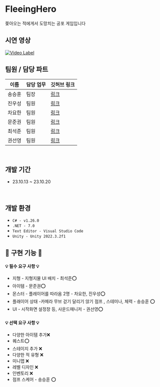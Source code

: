 # FleeingHero
쫒아오는 적에게서 도망치는  공포  게임입니다 
## 시연 영상


[![Video Label](http://img.youtube.com/vi/fgxZR39ozQo/1.jpg)](https://www.youtube.com/watch?v=fgxZR39ozQo)
<br/>

## 팀원 / 담당 파트


|이름|담당 업무|깃허브 링크|
|------|---|---|
|송승훈|팀장|[링크](https://github.com/DoDokang318)|
|진우성|팀원|[링크](https://github.com/xjwsx)|
|차요한|팀원|[링크](https://github.com/HOHOJO)|
|문준권|팀원|[링크](https://github.com/MoonJunkwon)|
|최석준|팀원|[링크](https://github.com/seokjoon-8unity)|
|권선영|팀원|[링크](https://github.com/Tealss)|


<br/>

##  개발 기간 

- 23.10.13 ~ 23.10.20

<br>

## 개발 환경 

- `C# - v1.26.0`
- `.NET - 7.0`
- `Text Editor - Visual Studio Code`
- `Unity - Unity 2022.3.2f1`

## 🔫 구현 기능 🔫

#### 💡 필수 요구 사항 💡

- 지형 - 지형지물 UI 배치   - 최석준⭕️
- 아이템  - 문준권⭕️
- 몬스터 - 플레이어를 따라옴  2명 - 차요한, 진우성⭕️
- 플래이어 상태 -카메라 무브  걷기 달리기 앉기  점프 , 스테미나, 체력  - 송승훈  ⭕️
-  UI - 시작화면 설정창 등, 사운드매니저 - 권선영⭕️

#### 💡 선택 요구 사항 💡

- 다양한 아이템 추가❌
- 퀘스트⭕️
- 스테이지 추가 ❌
- 다양한 적 유형 ❌
- 미니맵  ❌
- 레벨 디자인 ❌
- 인벤토리 ❌
- 점프 스케어 - 송승훈 ⭕️

